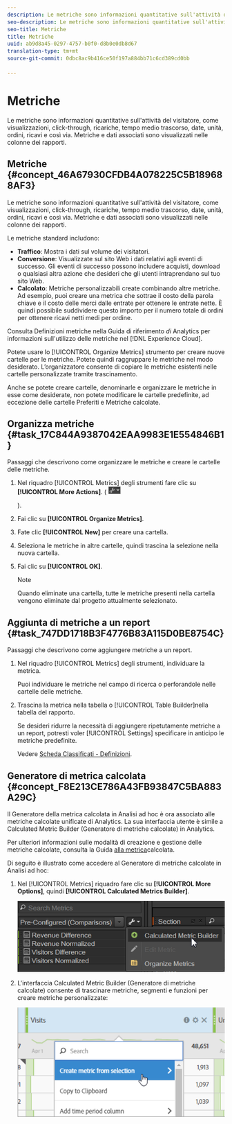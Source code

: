 ```yaml
---
description: Le metriche sono informazioni quantitative sull'attività del visitatore, come visualizzazioni, click-through, ricariche, tempo medio trascorso, date, unità, ordini, ricavi e così via. Metriche e dati associati sono visualizzati nelle colonne dei rapporti.
seo-description: Le metriche sono informazioni quantitative sull'attività del visitatore, come visualizzazioni, click-through, ricariche, tempo medio trascorso, date, unità, ordini, ricavi e così via. Metriche e dati associati sono visualizzati nelle colonne dei rapporti.
seo-title: Metriche
title: Metriche
uuid: ab9d8a45-0297-4757-b0f0-d8b0e0db8d67
translation-type: tm+mt
source-git-commit: 0dbc8ac9b416ce50f197a884bb71c6cd389cd0bb

---
```



# Metriche

Le metriche sono informazioni quantitative sull'attività del visitatore, come visualizzazioni, click-through, ricariche, tempo medio trascorso, date, unità, ordini, ricavi e così via. Metriche e dati associati sono visualizzati nelle colonne dei rapporti.

## Metriche {#concept_46A67930CFDB4A078225C5B189688AF3}

Le metriche sono informazioni quantitative sull'attività del visitatore, come visualizzazioni, click-through, ricariche, tempo medio trascorso, date, unità, ordini, ricavi e così via. Metriche e dati associati sono visualizzati nelle colonne dei rapporti.

Le metriche standard includono:

* **Traffico**: Mostra i dati sul volume dei visitatori.
* **Conversione**: Visualizzate sul sito Web i dati relativi agli eventi di successo. Gli eventi di successo possono includere acquisti, download o qualsiasi altra azione che desideri che gli utenti intraprendano sul tuo sito Web.
* **Calcolato**: Metriche personalizzabili create combinando altre metriche. Ad esempio, puoi creare una metrica che sottrae il costo della parola chiave e il costo delle merci dalle entrate per ottenere le entrate nette. È quindi possibile suddividere questo importo per il numero totale di ordini per ottenere ricavi netti medi per ordine.

Consulta Definizioni [](https://marketing.adobe.com/resources/help/en_US/reference/metrics.html) metriche nella Guida di riferimento *di* Analytics per informazioni sull'utilizzo delle metriche nel [!DNL Experience Cloud].

Potete usare lo [!UICONTROL Organize Metrics] strumento per creare nuove cartelle per le metriche. Potete quindi raggruppare le metriche nel modo desiderato. L’organizzatore consente di copiare le metriche esistenti nelle cartelle personalizzate tramite trascinamento.

Anche se potete creare cartelle, denominarle e organizzare le metriche in esse come desiderate, non potete modificare le cartelle predefinite, ad eccezione delle cartelle Preferiti e Metriche calcolate.

## Organizza metriche {#task_17C844A9387042EAA9983E1E554846B1}

Passaggi che descrivono come organizzare le metriche e creare le cartelle delle metriche.

<!-- 

t_organize_metrics.xml

 -->

1. Nel riquadro [!UICONTROL Metrics] degli strumenti fare clic su **[!UICONTROL More Actions]**. ( ![](assets/tools_icon.png)

   ).
1. Fai clic su **[!UICONTROL Organize Metrics]**.
1. Fate clic **[!UICONTROL New]** per creare una cartella.
1. Seleziona le metriche in altre cartelle, quindi trascina la selezione nella nuova cartella.
1. Fai clic su **[!UICONTROL OK]**.

   >[!NOTE]
   >
   >Quando eliminate una cartella, tutte le metriche presenti nella cartella vengono eliminate dal progetto attualmente selezionato.

## Aggiunta di metriche a un report {#task_747DD1718B3F4776B83A115D0BE8754C}

Passaggi che descrivono come aggiungere metriche a un report.

<!-- 

t_add_metrics_dsc.xml

 -->

1. Nel riquadro [!UICONTROL Metrics] degli strumenti, individuare la metrica.

   Puoi individuare le metriche nel campo di ricerca o perforandole nelle cartelle delle metriche.

1. Trascina la metrica nella tabella o [!UICONTROL Table Builder]nella tabella del rapporto.

   Se desideri ridurre la necessità di aggiungere ripetutamente metriche a un report, potresti voler [!UICONTROL Settings] specificare in anticipo le metriche predefinite.

   Vedere [Scheda Classificati - Definizioni](../../analyze/ad-hoc-analysis/c-global-settings.md#reference_FB9BADD7E3DA42C1BB2A02A6E9D5C1CF).

## Generatore di metrica calcolata {#concept_F8E213CE786A43FB93847C5BA883A29C}

Il Generatore della metrica calcolata in Analisi ad hoc è ora associato alle metriche calcolate unificate di Analytics. La sua interfaccia utente è simile a Calculated Metric Builder (Generatore di metriche calcolate) in Analytics.

<!-- 

c_calc_metric_builder.xml

 -->

Per ulteriori informazioni sulle modalità di creazione e gestione delle metriche calcolate, consulta la Guida [alla metrica](https://marketing.adobe.com/resources/help/en_US/analytics/calcmetrics/)calcolata.

Di seguito è illustrato come accedere al Generatore di metriche calcolate in Analisi ad hoc:

1. Nel [!UICONTROL Metrics] riquadro fare clic su **[!UICONTROL More Options]**, quindi **[!UICONTROL Calculated Metrics Builder]**.

   ![](assets/more_options_calc.png)

1. L'interfaccia Calculated Metric Builder (Generatore di metriche calcolate) consente di trascinare metriche, segmenti e funzioni per creare metriche personalizzate:

   ![](assets/calc_metrics.png)

